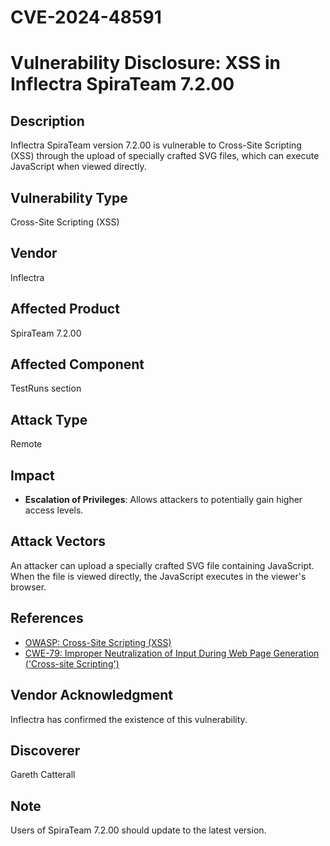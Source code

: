 # CVE-2024-48591

# Vulnerability Disclosure: XSS in Inflectra SpiraTeam 7.2.00

## Description
Inflectra SpiraTeam version 7.2.00 is vulnerable to Cross-Site Scripting (XSS) through the upload of specially crafted SVG files, which can execute JavaScript when viewed directly.

## Vulnerability Type
Cross-Site Scripting (XSS)

## Vendor
Inflectra

## Affected Product
SpiraTeam 7.2.00

## Affected Component
TestRuns section

## Attack Type
Remote

## Impact
- **Escalation of Privileges**: Allows attackers to potentially gain higher access levels.

## Attack Vectors
An attacker can upload a specially crafted SVG file containing JavaScript. When the file is viewed directly, the JavaScript executes in the viewer's browser.

## References
- [OWASP: Cross-Site Scripting (XSS)](https://owasp.org/www-community/attacks/xss/)
- [CWE-79: Improper Neutralization of Input During Web Page Generation ('Cross-site Scripting')](https://cwe.mitre.org/data/definitions/79.html)

## Vendor Acknowledgment
Inflectra has confirmed the existence of this vulnerability.

## Discoverer
Gareth Catterall

## Note
Users of SpiraTeam 7.2.00 should update to the latest version.
